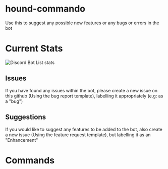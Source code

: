 # hound-commando
Use this to suggest any possible new features or any bugs or errors in the bot

# Current Stats
![Discord Bot List stats](https://discordbotlist.com/bots/575025796192796684/widget)

Issues
------
If you have found any issues within the bot, please create a new issue on this github (Using the bug report template), labelling it appropriately (e.g: as a "bug")

Suggestions
-----------
If you would like to suggest any features to be added to the bot, also create a new issue (Using the feature request template), but labelling it as an "Enhancement"

Commands
========
